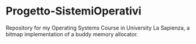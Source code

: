 # Progetto-SistemiOperativi

Repository for my Operating Systems Course in University La Sapienza, a bitmap implementation of a buddy memory allocator.
